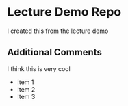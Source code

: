 # Lecture Demo Repo

I created this from the lecture demo

## Additional Comments

I think this is very cool

* Item 1
* Item 2
* Item 3
